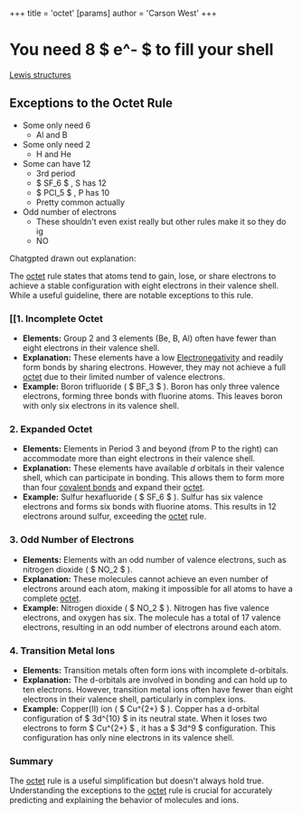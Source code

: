 +++
 title = 'octet'
[params]
	author = 'Carson West'
+++
# You need 8  $ e^- $  to fill your shell
[Lewis structures](./../lewis-structures/)

## Exceptions to the Octet Rule 
- Some only need 6
	- Al and B
- Some only need 2
	- H and He
- Some can have 12
	- 3rd period
	-  $ SF_6 $ , S has 12
	-  $ PCl_5 $ , P has 10
	- Pretty common actually
- Odd number of electrons
	- These shouldn't even exist really but other rules make it so they do ig
	- NO
	

Chatgpted drawn out explanation:

The [octet](./../octet/) rule states that atoms tend to gain, lose, or share electrons to achieve a stable configuration with eight electrons in their valence shell. While a useful guideline, there are notable exceptions to this rule.

### [[1. Incomplete Octet

* **Elements:**  Group 2 and 3 elements (Be, B, Al) often have fewer than eight electrons in their valence shell.
* **Explanation:**  These elements have a low [Electronegativity](./../electronegativity/) and readily form bonds by sharing electrons. However, they may not achieve a full [octet](./../octet/) due to their limited number of valence electrons.
* **Example:** Boron trifluoride ( $ BF_3 $ ). Boron has only three valence electrons, forming three bonds with fluorine atoms. This leaves boron with only six electrons in its valence shell.

### 2. Expanded Octet

* **Elements:**  Elements in Period 3 and beyond (from P to the right) can accommodate more than eight electrons in their valence shell.
* **Explanation:**  These elements have available *d* orbitals in their valence shell, which can participate in bonding. This allows them to form more than four [covalent bonds](./../covalent-bonds/) and expand their [octet](./../octet/).
* **Example:** Sulfur hexafluoride ( $ SF_6 $ ). Sulfur has six valence electrons and forms six bonds with fluorine atoms. This results in 12 electrons around sulfur, exceeding the [octet](./../octet/) rule.

### 3. Odd Number of Electrons

* **Elements:**  Elements with an odd number of valence electrons, such as nitrogen dioxide ( $ NO_2 $ ).
* **Explanation:**  These molecules cannot achieve an even number of electrons around each atom, making it impossible for all atoms to have a complete [octet](./../octet/).
* **Example:** Nitrogen dioxide ( $ NO_2 $ ).  Nitrogen has five valence electrons, and oxygen has six.  The molecule has a total of 17 valence electrons, resulting in an odd number of electrons around each atom.

### 4. Transition Metal Ions

* **Elements:**  Transition metals often form ions with incomplete d-orbitals.
* **Explanation:**  The d-orbitals are involved in bonding and can hold up to ten electrons. However, transition metal ions often have fewer than eight electrons in their valence shell, particularly in complex ions.
* **Example:** Copper(II) ion ( $ Cu^{2+} $ ).  Copper has a d-orbital configuration of  $ 3d^{10} $  in its neutral state.  When it loses two electrons to form  $ Cu^{2+} $ , it has a  $ 3d^9 $  configuration. This configuration has only nine electrons in its valence shell.

### Summary

The [octet](./../octet/) rule is a useful simplification but doesn't always hold true. Understanding the exceptions to the [octet](./../octet/) rule is crucial for accurately predicting and explaining the behavior of molecules and ions. 
